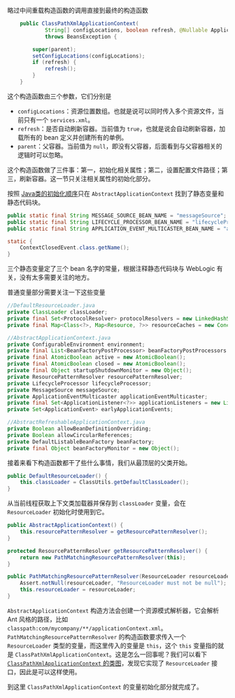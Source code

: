 略过中间重载构造函数的调用直接到最终的构造函数

```java
	public ClassPathXmlApplicationContext(
			String[] configLocations, boolean refresh, @Nullable ApplicationContext parent)
			throws BeansException {

		super(parent);
		setConfigLocations(configLocations);
		if (refresh) {
			refresh();
		}
	}
```

这个构造函数由三个参数，它们分别是

* `configLocations`：资源位置数组。也就是说可以同时传入多个资源文件，当前只有一个 `services.xml`。
* `refresh`：是否自动刷新容器。当前值为 `true`，也就是说会自动刷新容器，加载所有的 bean 定义并创建所有的单例。
* `parent`：父容器。当前值为 `null`，即没有父容器，后面看到与父容器相关的逻辑时可以忽略。

这个构造函数做了三件事：第一，初始化相关属性；第二，设置配置文件路径；第三，刷新容器。这一节只关注相关属性的初始化部分。

按照 [Java类的初始化顺序](https://blog.csdn.net/xyajia/article/details/80922329)只在 `AbstractApplicationContext` 找到了静态变量和静态代码块。

```java
public static final String MESSAGE_SOURCE_BEAN_NAME = "messageSource";
public static final String LIFECYCLE_PROCESSOR_BEAN_NAME = "lifecycleProcessor";
public static final String APPLICATION_EVENT_MULTICASTER_BEAN_NAME = "applicationEventMulticaster";

static {
    ContextClosedEvent.class.getName();
}
```

三个静态变量定了三个 bean 名字的常量，根据注释静态代码块与 WebLogic 有关，没有太多需要关注的地方。

普通变量部分需要关注一下这些变量

```java
//DefaultResourceLoader.java
private ClassLoader classLoader;
private final Set<ProtocolResolver> protocolResolvers = new LinkedHashSet<>(4);
private final Map<Class<?>, Map<Resource, ?>> resourceCaches = new ConcurrentHashMap<>(4);

//AbstractApplicationContext.java
private ConfigurableEnvironment environment;
private final List<BeanFactoryPostProcessor> beanFactoryPostProcessors = new ArrayList<>();
private final AtomicBoolean active = new AtomicBoolean();
private final AtomicBoolean closed = new AtomicBoolean();
private final Object startupShutdownMonitor = new Object();
private ResourcePatternResolver resourcePatternResolver;
private LifecycleProcessor lifecycleProcessor;
private MessageSource messageSource;
private ApplicationEventMulticaster applicationEventMulticaster;
private final Set<ApplicationListener<?>> applicationListeners = new LinkedHashSet<>();
private Set<ApplicationEvent> earlyApplicationEvents;

//AbstractRefreshableApplicationContext.java
private Boolean allowBeanDefinitionOverriding;
private Boolean allowCircularReferences;
private DefaultListableBeanFactory beanFactory;
private final Object beanFactoryMonitor = new Object();
```

接着来看下构造函数都干了些什么事情，我们从最顶层的父类开始。

```java
public DefaultResourceLoader() {
    this.classLoader = ClassUtils.getDefaultClassLoader();
}
```

从当前线程获取上下文类加载器并保存到 `classLoader` 变量，会在 `ResourceLoader` 初始化时使用到它。

```java
public AbstractApplicationContext() {
    this.resourcePatternResolver = getResourcePatternResolver();
}

protected ResourcePatternResolver getResourcePatternResolver() {
    return new PathMatchingResourcePatternResolver(this);
}

public PathMatchingResourcePatternResolver(ResourceLoader resourceLoader) {
    Assert.notNull(resourceLoader, "ResourceLoader must not be null");
    this.resourceLoader = resourceLoader;
}
```

`AbstractApplicationContext` 构造方法会创建一个资源模式解析器，它会解析 Ant 风格的路径，比如 `classpath:com/mycompany/**/applicationContext.xml`。`PathMatchingResourcePatternResolver` 的构造函数要求传入一个 `ResourceLoader` 类型的变量，而这里传入的变量是 `this`，这个 `this` 变量指的就是 `ClassPathXmlApplicationContext`。这是怎么一回事呢？我们可以看下 [`ClassPathXmlApplicationContext` 的类图](image/ClassPathXmlApplicationContext.png)，发现它实现了 `ResourceLoader` 接口，因此是可以这样使用。

到这里 `ClassPathXmlApplicationContext` 的变量初始化部分就完成了。